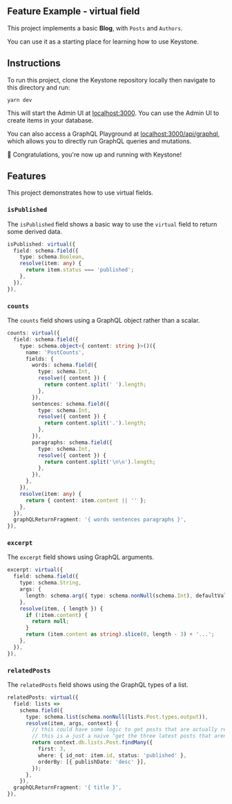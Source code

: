 ## Feature Example - virtual field

This project implements a basic **Blog**, with `Posts` and `Authors`.

You can use it as a starting place for learning how to use Keystone.

## Instructions

To run this project, clone the Keystone repository locally then navigate to this directory and run:

```shell
yarn dev
```

This will start the Admin UI at [localhost:3000](http://localhost:3000).
You can use the Admin UI to create items in your database.

You can also access a GraphQL Playground at [localhost:3000/api/graphql](http://localhost:3000/api/graphql), which allows you to directly run GraphQL queries and mutations.

🚀 Congratulations, you're now up and running with Keystone!

## Features

This project demonstrates how to use virtual fields.

### `isPublished`

The `isPublished` field shows a basic way to use the `virtual` field to return some derived data.

```ts
isPublished: virtual({
  field: schema.field({
    type: schema.Boolean,
    resolve(item: any) {
      return item.status === 'published';
    },
  }),
}),
```

### `counts`

The `counts` field shows using a GraphQL object rather than a scalar.

```ts
counts: virtual({
  field: schema.field({
    type: schema.object<{ content: string }>()({
      name: 'PostCounts',
      fields: {
        words: schema.field({
          type: schema.Int,
          resolve({ content }) {
            return content.split(' ').length;
          },
        }),
        sentences: schema.field({
          type: schema.Int,
          resolve({ content }) {
            return content.split('.').length;
          },
        }),
        paragraphs: schema.field({
          type: schema.Int,
          resolve({ content }) {
            return content.split('\n\n').length;
          },
        }),
      },
    }),
    resolve(item: any) {
      return { content: item.content || '' };
    },
  }),
  graphQLReturnFragment: '{ words sentences paragraphs }',
}),
```

### `excerpt`

The `excerpt` field shows using GraphQL arguments.

```ts
excerpt: virtual({
  field: schema.field({
    type: schema.String,
    args: {
      length: schema.arg({ type: schema.nonNull(schema.Int), defaultValue: 200 }),
    },
    resolve(item, { length }) {
      if (!item.content) {
        return null;
      }
      return (item.content as string).slice(0, length - 3) + '...';
    },
  }),
}),
```

### `relatedPosts`

The `relatedPosts` field shows using the GraphQL types of a list.

```ts
relatedPosts: virtual({
  field: lists =>
    schema.field({
      type: schema.list(schema.nonNull(lists.Post.types.output)),
      resolve(item, args, context) {
        // this could have some logic to get posts that are actually related to this one somehow
        // this is a just a naive "get the three latest posts that aren't this one"
        return context.db.lists.Post.findMany({
          first: 3,
          where: { id_not: item.id, status: 'published' },
          orderBy: [{ publishDate: 'desc' }],
        });
      },
    }),
  graphQLReturnFragment: '{ title }',
}),
```
